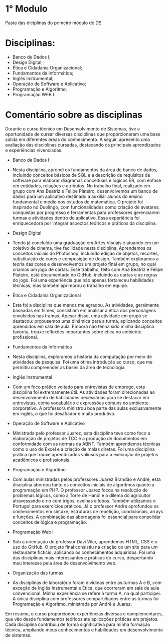 # 1° Modulo

Pasta das diciplinas do primeiro módulo de DS 

# Disciplinas: 

- Banco de Dados I;
- Design Digital;
- Ética e Cidadania Organizacional;
- Fundamentos da Informática;
- Inglês Instrumental;
- Operação de Software e Aplicativo;
- Programação e Algoritmo;
- Programação WEB I.

# Comentário sobre as disciplinas 

Durante o curso técnico em Desenvolvimento de Sistemas, tive a oportunidade de cursar diversas disciplinas que proporcionaram uma base sólida em diferentes áreas do conhecimento. A seguir, apresento uma avaliação das disciplinas cursadas, destacando os principais aprendizados e experiências vivenciadas.

- Banco de Dados I:
 - Nesta disciplina, aprendi os fundamentos da área de banco de dados, incluindo conceitos básicos de SQL e a descrição de requisitos de software para elaborar diagramas conceituais e lógicos ER, com ênfase em entidades, relações e atributos. No trabalho final, realizado em grupo com Ana Beatriz e Felipe Plateiro, desenvolvemos um banco de dados para um aplicativo destinado a auxiliar alunos do ensino fundamental e médio nos estudos de matemática. O projeto foi inspirado no Duolingo, com funcionalidades como criação de avatares, conquistas por progresso e ferramentas para professores gerenciarem turmas e atividades dentro do aplicativo. Essa experiência foi enriquecedora por integrar aspectos teóricos e práticos da disciplina.

- Design Digital
 - Tendo já concluído uma graduação em Artes Visuais e atuando em um coletivo de cinema, tive facilidade nesta disciplina. Aprendemos os conceitos iniciais do Photoshop, incluindo edição de objetos, recortes, substituição de cores e composição de design. Também exploramos a teoria das cores e desenvolvemos um projeto final em grupo, no qual criamos um jogo de cartas. Esse trabalho, feito com Ana Beatriz e Felipe Plateiro, está documentado no GitHub, incluindo as cartas e as regras do jogo. Foi uma experiência que não apenas fortaleceu habilidades técnicas, mas também aprimorou o trabalho em equipe.

- Ética e Cidadania Organizacional
 - Esta foi a disciplina que menos me agradou. As atividades, geralmente baseadas em filmes, consistiam em analisar a ética dos personagens envolvidos nas tramas. Apesar disso, uma atividade em grupo se destacou: propusemos uma dinâmica para a turma, aplicando conceitos aprendidos em sala de aula. Embora não tenha sido minha disciplina favorita, trouxe reflexões importantes sobre ética no ambiente profissional.

- Fundamentos da Informática
 - Nesta disciplina, exploramos a história da computação por meio de atividades de pesquisa. Foi uma ótima introdução ao curso, que me permitiu compreender as bases da área de tecnologia.

- Inglês Instrumental
 - Com um foco prático voltado para entrevistas de emprego, esta disciplina foi extremamente útil. As atividades foram direcionadas ao desenvolvimento de habilidades necessárias para se destacar em entrevistas, como vocabulário e expressões comuns no ambiente corporativo. A professora ministrou boa parte das aulas exclusivamente em inglês, o que foi desafiador e muito produtivo.

- Operação de Software e Aplicativo
 - Ministrada pelo professor Juarez, esta disciplina teve como foco a elaboração de projetos de TCC e a produção de documentos em conformidade com as normas da ABNT. Também aprendemos técnicas como o uso do Excel e a criação de malas diretas. Foi uma disciplina prática que trouxe aprendizados valiosos para a execução de projetos acadêmicos e profissionais.

- Programação e Algoritmo
 - Com aulas ministradas pelos professores Juarez Brandão e André, esta disciplina abordou tanto os conceitos iniciais de algoritmos quanto a programação em PHP. O professor Juarez focou na resolução de problemas lógicos, como a Torre de Hanói e o dilema do agricultor atravessando o rio com trigos, ovelhas e lobos. Também utilizamos o Portugol para exercícios práticos. Já o professor André aprofundou os conhecimentos em sintaxe, estruturas de repetição, condicionais, arrays e funções. A combinação das abordagens foi essencial para consolidar conceitos de lógica e programação.

- Programação Web I
 - Sob a orientação do professor Davi Vilar, aprendemos HTML, CSS e o uso do GitHub. O projeto final consistiu na criação de um site para um restaurante fictício, aplicando os conhecimentos adquiridos. Foi uma das disciplinas mais interessantes e práticas do curso, despertando meu interesse pela área de desenvolvimento web.

- Organização das turmas
 - As disciplinas de laboratório foram divididas entre as turmas A e B, com exceção de Inglês Instrumental e Ética, que ocorreram em sala de aula convencional. Minha experiência se refere à turma A, na qual participei. A única disciplina com professores compartilhados entre as turmas foi Programação e Algoritmo, ministrada por André e Juarez.

Em resumo, o curso proporcionou experiências diversas e complementares, que vão desde fundamentos teóricos até aplicações práticas em projetos. Cada disciplina contribuiu de forma significativa para minha formação técnica, ampliando meus conhecimentos e habilidades em desenvolvimento de sistemas.


